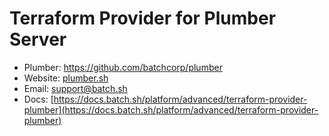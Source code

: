 # Terraform Provider for Plumber Server

* Plumber: https://github.com/batchcorp/plumber
* Website: [plumber.sh](https://plumber.sh)
* Email: [support@batch.sh](mailto:support@batch.sh)
* Docs: [https://docs.batch.sh/platform/advanced/terraform-provider-plumber](https://docs.batch.sh/platform/advanced/terraform-provider-plumber)

